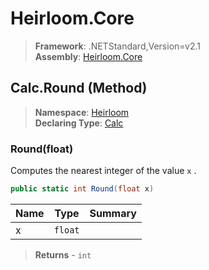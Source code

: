 # Heirloom.Core

> **Framework**: .NETStandard,Version=v2.1  
> **Assembly**: [Heirloom.Core][0]

## Calc.Round (Method)

> **Namespace**: [Heirloom][0]  
> **Declaring Type**: [Calc][1]

### Round(float)

Computes the nearest integer of the value `x` .

```cs
public static int Round(float x)
```

| Name | Type    | Summary |
|------|---------|---------|
| x    | `float` |         |

> **Returns** - `int`

[0]: ../../../Heirloom.Core.md
[1]: ../Calc.md
